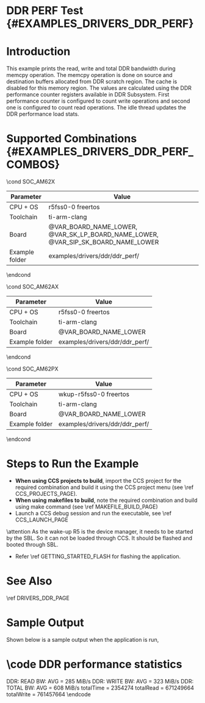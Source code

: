 # DDR PERF Test {#EXAMPLES_DRIVERS_DDR_PERF}

# Introduction

This example prints the read, write and total DDR bandwidth during memcpy operation. The memcpy operation is done on
source and destination buffers allocated from DDR scratch region. The cache is disabled for this memory region.
The values are calculated using the DDR performance counter registers available in DDR Subsystem. First performance counter
is configured to count write operations and second one is configured to count read operations. The idle thread updates the DDR
performance load stats.


# Supported Combinations {#EXAMPLES_DRIVERS_DDR_PERF_COMBOS}

\cond SOC_AM62X

 Parameter      | Value
 ---------------|-----------
 CPU + OS       | r5fss0-0 freertos
 Toolchain      | ti-arm-clang
 Board          | @VAR_BOARD_NAME_LOWER, @VAR_SK_LP_BOARD_NAME_LOWER, @VAR_SIP_SK_BOARD_NAME_LOWER
 Example folder | examples/drivers/ddr/ddr_perf/

\endcond

\cond SOC_AM62AX

 Parameter      | Value
 ---------------|-----------
 CPU + OS       | r5fss0-0 freertos
 Toolchain      | ti-arm-clang
 Board          | @VAR_BOARD_NAME_LOWER
 Example folder | examples/drivers/ddr/ddr_perf/

\endcond

\cond SOC_AM62PX

 Parameter      | Value
 ---------------|-----------
 CPU + OS       | wkup-r5fss0-0 freertos
 Toolchain      | ti-arm-clang
 Board          | @VAR_BOARD_NAME_LOWER
 Example folder | examples/drivers/ddr/ddr_perf/

\endcond

# Steps to Run the Example

- **When using CCS projects to build**, import the CCS project for the required combination
  and build it using the CCS project menu (see \ref CCS_PROJECTS_PAGE).
- **When using makefiles to build**, note the required combination and build using
  make command (see \ref MAKEFILE_BUILD_PAGE)
- Launch a CCS debug session and run the executable, see \ref CCS_LAUNCH_PAGE

\attention As the wake-up R5 is the device manager, it needs to be started by the SBL. So it can not be loaded through CCS. It should be flashed and booted through SBL.

- Refer \ref GETTING_STARTED_FLASH for flashing the application.

# See Also

\ref DRIVERS_DDR_PAGE

# Sample Output

Shown below is a sample output when the application is run,

\code
DDR performance statistics
==========================
DDR: READ  BW: AVG =    285 MiB/s
DDR: WRITE BW: AVG =    323 MiB/s
DDR: TOTAL BW: AVG =    608 MiB/s
totalTime = 2354274
totalRead = 671249664
totalWrite = 761457664
\endcode

